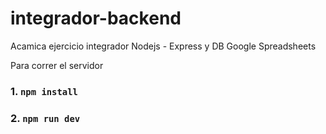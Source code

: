 # integrador-backend
Acamica ejercicio integrador Nodejs - Express y DB Google Spreadsheets


Para correr el servidor

### 1. `npm install`
### 2. `npm run dev`

